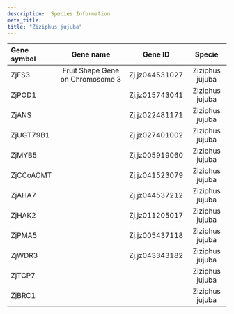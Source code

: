 ```yaml
---
description:  Species Information
meta_title:
title: "Ziziphus jujuba"
---
```

|Gene symbol |  Gene name | Gene ID | Specie |
|:-------|:------:|:----:|:----:|
| ZjFS3 | Fruit Shape Gene on Chromosome 3 | Zj.jz044531027 | Ziziphus jujuba |
| ZjPOD1 |  | Zj.jz015743041 | Ziziphus jujuba |
| ZjANS |  | Zj.jz022481171 | Ziziphus jujuba |
| ZjUGT79B1 |  | Zj.jz027401002 | Ziziphus jujuba |
| ZjMYB5 |  | Zj.jz005919060 | Ziziphus jujuba |
| ZjCCoAOMT |  | Zj.jz041523079 | Ziziphus jujuba |
| ZjAHA7 |  | Zj.jz044537212 | Ziziphus jujuba |
| ZjHAK2 |  | Zj.jz011205017 | Ziziphus jujuba |
| ZjPMA5 |  | Zj.jz005437118 | Ziziphus jujuba |
| ZjWDR3 |  | Zj.jz043343182 | Ziziphus jujuba |
| ZjTCP7 |  |  | Ziziphus jujuba |
| ZjBRC1 |  |  | Ziziphus jujuba |
